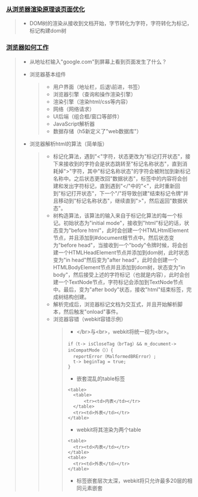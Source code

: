 ### [从浏览器渲染原理谈页面优化](https://blog.csdn.net/riddle1981/article/details/78681191)
> * DOM树的渲染从接收到文档开始，字节转化为字符，字符转化为标记，标记构建dom树
### [浏览器如何工作](http://taligarsiel.com/Projects/howbrowserswork1.htm#Introduction)
> * 从地址栏输入"google.com"到屏幕上看到页面发生了什么？
> 
> * 浏览器基本组件
>   > * 用户界面（地址栏，后退\前进，书签）
>   > * 浏览器引擎（查询和操作渲染引擎）
>   > * 渲染引擎（渲染html/css等内容）
>   > * 网络（网络请求）
>   > * UI后端（组合框/窗口等部件）
>   > * JavaScript解析器
>   > * 数据存储（h5新定义了"web数据库"）
> * 浏览器解析html的算法（简单版）
>   > * 标记化算法，遇到"<"字符，状态更改为"标记打开状态"，接下来接收到的字符会是状态跳转至"标记名称状态"，直到消耗掉">"字符，其中"标记名称状态"的字符会被附加到新标记名称中。之后状态更改回"数据状态"，标签中的内容将会创建和发出字符标记，直到遇到"</"中的"<"，此时重新回到"标记打开状态"，下一个"/"将导致创建"结束标记令牌"并且移动到"标记名称状态"，继续直到">"，然后返回"数据状态"。
>   > * 树构造算法，该算法的输入来自于标记化算法的每一个标记。初始状态为"initial mode"，接收到"html"标记的话，状态变为"before html"，此时会创建一个HTMLHtmlElement节点，并且添加到#document根节点中。然后状态变为"before head"，当接收到一个"body"令牌时候，将会创建一个HTMLHeadElement节点并添加到dom树，此时状态变为"in head"然后变为"after head"，此时会创建一个HTMLBodyElement节点并且添加到dom树，状态变为"in body"，然后接受上述的字符标记（也就是内容），此时会创建一个TextNode节点，字符标记会添加到TextNode节点中。最后，变为"after body"状态，接收"html"结束标签，完成树结构创建。
>   > * 解析完成后，浏览器标记文档为交互式，并且开始解析脚本，然后触发"onload"事件。
>   > * 浏览器容错（webkit容错示例）
>   >   > * \</br>与\<br>，webkit将统一视为\<br>。
>   >   > ```
>   >   > if（t-> isCloseTag（brTag）&& m_document-> inCompatMode（））{
>   >   >   reportError（MalformedBRError）;
>   >   >   t-> beginTag = true;
>   >   > }
>   >   > ```
>   >   > * 嵌套混乱的table标签
>   >   > ```
>   >   ><table>
>   >   >   <table>
>   >   >       <tr><td>内表</td></tr>
>   >   >   </table>
>   >   >   <tr><td>外表</td></tr>
>   >   ></table>
>   >   > ```
>   >   > * webkit将其渲染为两个table
>   >   > ```
>   >   ><table> 
>   >   >   <tr><td>内表</td></tr>
>   >   ></table>
>   >   ><table> 
>   >   >   <tr><td>外表</td></tr>
>   >   ></table>
>   >   > ```
>   >   > * 标签嵌套层次太深，webkit将只允许最多20层的相同元素嵌套
